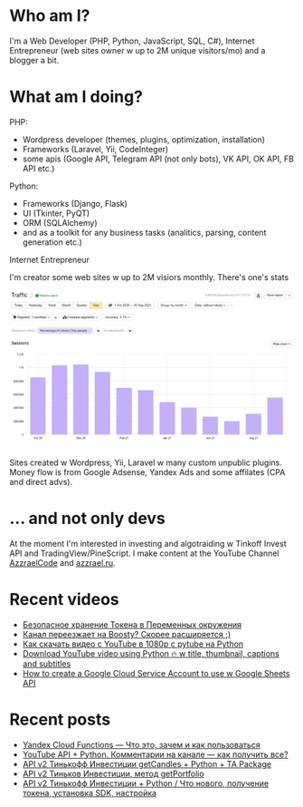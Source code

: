 # Who am I?

I'm a Web Developer (PHP, Python, JavaScript, SQL, C#), Internet Entrepreneur (web sites owner w up to 2M unique visitors/mo) and a blogger a bit.

# What am I doing?

PHP:
- Wordpress developer (themes, plugins, optimization, installation) 
- Frameworks (Laravel, Yii, CodeInteger)
- some apis (Google API, Telegram API (not only bots), VK API, OK API, FB API etc.)

Python:
- Frameworks (Django, Flask)
- UI (Tkinter, PyQT)
- ORM (SQLAlchemy)
- and as a toolkit for any business tasks (analitics, parsing, content generation etc.)

Internet Entrepreneur

I'm creator some web sites w up to 2M visiors monthly. There's one's stats

![Unique visitors in 2021](https://github.com/AzzraelCode/AzzraelCode/blob/main/images/n.jpg?raw=true)

Sites created w Wordpress, Yii, Laravel w many custom unpublic plugins. Money flow is from Google Adsense, Yandex Ads and some affilates (CPA and direct advs).

# ... and not only devs

At the moment I'm interested in investing and algotraiding w Tinkoff Invest API and TradingView/PineScript. I make content at the YouTube Channel [AzzraelCode](https://www.youtube.com/channel/UCf6kozNejHoQuFhBDB8cfxA) and [azzrael.ru](https://azzrael.ru). 

# Recent videos

<!-- AZZCODEYT:START -->
- [Безопасное хранение Токена в Переменных окружения](https://www.youtube.com/watch?v=C7EjaxRGrl8)
- [Канал переезжает на Boosty? Скорее расширяется ;&rpar;](https://www.youtube.com/watch?v=yM41H8veLK4)
- [Как скачать видео с YouTube в 1080p с pytube на Python](https://www.youtube.com/watch?v=3FIS2MiAXW8)
- [Download YouTube video using Python 🔥 w title, thumbnail, captions and subtitles](https://www.youtube.com/watch?v=YbmdaLevJ1k)
- [How to create a Google Cloud Service Account to use w Google Sheets API](https://www.youtube.com/watch?v=fxGeppjO0Mg)
<!-- AZZCODEYT:END -->


# Recent posts

<!-- AZZRAELRU:START -->
- [Yandex Cloud Functions — Что это, зачем и как пользоваться](https://azzrael.ru/yandex-cloud-functions)
- [YouTube API + Python. Комментарии на канале — как получить все?](https://azzrael.ru/youtube-api-python-channel-comments)
- [API v2 Тинькофф Инвестиции getCandles + Python + TA Package](https://azzrael.ru/api-v2-tinkoff-invest-get-candles-python)
- [API v2 Тиньков Инвестиции, метод getPortfolio](https://azzrael.ru/api-v2-tinkov-invest-getportfolio)
- [API v2 Тинькофф Инвестиции + Python  / Что нового, получение токена, установка SDK, настройка](https://azzrael.ru/api-v2-tinkoff-invest)
<!-- AZZRAELRU:END -->

